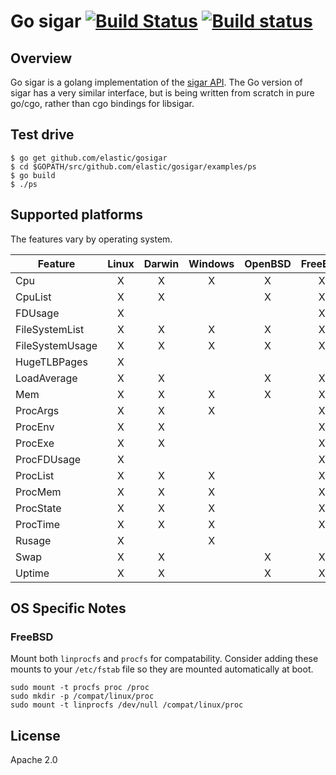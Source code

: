 # Go sigar [![Build Status](https://travis-ci.org/elastic/gosigar.svg?branch=master)](https://travis-ci.org/elastic/gosigar) [![Build status](https://ci.appveyor.com/api/projects/status/4yh6sa7u97ek5uib/branch/master?svg=true)](https://ci.appveyor.com/project/elastic-beats/gosigar/branch/master)


## Overview

Go sigar is a golang implementation of the
[sigar API](https://github.com/hyperic/sigar).  The Go version of
sigar has a very similar interface, but is being written from scratch
in pure go/cgo, rather than cgo bindings for libsigar.

## Test drive

    $ go get github.com/elastic/gosigar
    $ cd $GOPATH/src/github.com/elastic/gosigar/examples/ps
    $ go build
    $ ./ps

## Supported platforms

The features vary by operating system.

| Feature         | Linux | Darwin | Windows | OpenBSD | FreeBSD |
|-----------------|:-----:|:------:|:-------:|:-------:|:-------:|
| Cpu             |   X   |    X   |    X    |    X    |    X    |
| CpuList         |   X   |    X   |         |    X    |    X    |
| FDUsage         |   X   |        |         |         |    X    |
| FileSystemList  |   X   |    X   |    X    |    X    |    X    |
| FileSystemUsage |   X   |    X   |    X    |    X    |    X    |
| HugeTLBPages    |   X   |        |         |         |         |
| LoadAverage     |   X   |    X   |         |    X    |    X    |
| Mem             |   X   |    X   |    X    |    X    |    X    |
| ProcArgs        |   X   |    X   |    X    |         |    X    |
| ProcEnv         |   X   |    X   |         |         |    X    |
| ProcExe         |   X   |    X   |         |         |    X    |
| ProcFDUsage     |   X   |        |         |         |    X    |
| ProcList        |   X   |    X   |    X    |         |    X    |
| ProcMem         |   X   |    X   |    X    |         |    X    |
| ProcState       |   X   |    X   |    X    |         |    X    |
| ProcTime        |   X   |    X   |    X    |         |    X    |
| Rusage          |   X   |        |    X    |         |         |
| Swap            |   X   |    X   |         |    X    |    X    |
| Uptime          |   X   |    X   |         |    X    |    X    |

## OS Specific Notes

### FreeBSD

Mount both `linprocfs` and `procfs` for compatability. Consider adding these
mounts to your `/etc/fstab` file so they are mounted automatically at boot.

```
sudo mount -t procfs proc /proc
sudo mkdir -p /compat/linux/proc
sudo mount -t linprocfs /dev/null /compat/linux/proc
```

## License

Apache 2.0
